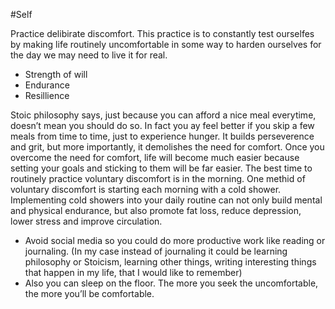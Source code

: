 #Self 

Practice delibirate discomfort. This practice is to constantly test ourselfes by making life routinely uncomfortable in some way to harden ourselves for the day we may need to live it for real.

- Strength of will
- Endurance
- Resillience

Stoic philosophy says, just because you can afford a nice meal everytime, doesn’t mean you should do so. In fact you ay feel better if you skip a few meals from time to time, just to experience hunger. It builds perseverence and grit, but more importantly, it demolishes the need for comfort. Once you overcome the need for comfort, life will become much easier because setting your goals and sticking to them will be far easier. The best time to routinely practice voluntary discomfort is in the morning. One methid of voluntary discomfort is starting each morning with a cold shower. Implementing cold showers into your daily routine can not only build mental and physical endurance, but also promote fat loss, reduce depression, lower stress and improve circulation.

- Avoid social media so you could do more productive work like reading or journaling. (In my case instead of journaling it could be learning philosophy or Stoicism, learning other things, writing interesting things that happen in my life, that I would like to remember)
- Also you can sleep on the floor. The more you seek the uncomfortable, the more you’ll be comfortable.